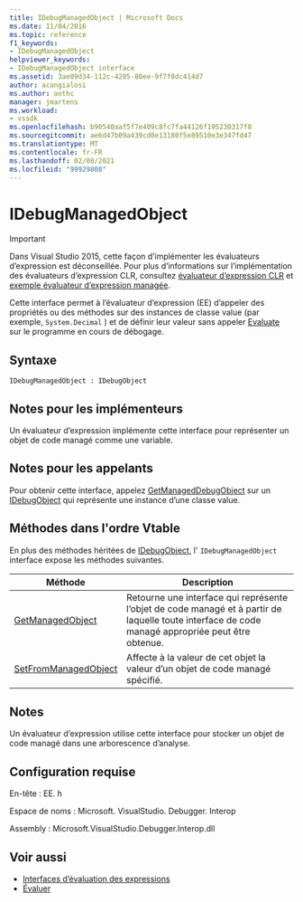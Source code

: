 ```yaml
---
title: IDebugManagedObject | Microsoft Docs
ms.date: 11/04/2016
ms.topic: reference
f1_keywords:
- IDebugManagedObject
helpviewer_keywords:
- IDebugManagedObject interface
ms.assetid: 3ae09d34-112c-4285-80ee-9f7f8dc414d7
author: acangialosi
ms.author: anthc
manager: jmartens
ms.workload:
- vssdk
ms.openlocfilehash: b90540aaf5f7e409c8fc7fa44126f195230317f8
ms.sourcegitcommit: ae6d47b09a439cd0e13180f5e89510e3e347fd47
ms.translationtype: MT
ms.contentlocale: fr-FR
ms.lasthandoff: 02/08/2021
ms.locfileid: "99929808"
---
```

# <a name="idebugmanagedobject"></a>IDebugManagedObject
> [!IMPORTANT]
> Dans Visual Studio 2015, cette façon d’implémenter les évaluateurs d’expression est déconseillée. Pour plus d’informations sur l’implémentation des évaluateurs d’expression CLR, consultez [évaluateur d’expression CLR](https://github.com/Microsoft/ConcordExtensibilitySamples/wiki/CLR-Expression-Evaluators) et [exemple évaluateur d’expression managée](https://github.com/Microsoft/ConcordExtensibilitySamples/wiki/Managed-Expression-Evaluator-Sample).

 Cette interface permet à l’évaluateur d’expression (EE) d’appeler des propriétés ou des méthodes sur des instances de classe value (par exemple, `System.Decimal` ) et de définir leur valeur sans appeler [Evaluate](../../../extensibility/debugger/reference/idebugfunctionobject-evaluate.md) sur le programme en cours de débogage.

## <a name="syntax"></a>Syntaxe

```
IDebugManagedObject : IDebugObject
```

## <a name="notes-for-implementers"></a>Notes pour les implémenteurs
 Un évaluateur d’expression implémente cette interface pour représenter un objet de code managé comme une variable.

## <a name="notes-for-callers"></a>Notes pour les appelants
 Pour obtenir cette interface, appelez [GetManagedDebugObject](../../../extensibility/debugger/reference/idebugobject-getmanageddebugobject.md) sur un [IDebugObject](../../../extensibility/debugger/reference/idebugobject.md) qui représente une instance d’une classe value.

## <a name="methods-in-vtable-order"></a>Méthodes dans l'ordre Vtable
 En plus des méthodes héritées de [IDebugObject](../../../extensibility/debugger/reference/idebugobject.md), l' `IDebugManagedObject` interface expose les méthodes suivantes.

|Méthode|Description|
|------------|-----------------|
|[GetManagedObject](../../../extensibility/debugger/reference/idebugmanagedobject-getmanagedobject.md)|Retourne une interface qui représente l’objet de code managé et à partir de laquelle toute interface de code managé appropriée peut être obtenue.|
|[SetFromManagedObject](../../../extensibility/debugger/reference/idebugmanagedobject-setfrommanagedobject.md)|Affecte à la valeur de cet objet la valeur d’un objet de code managé spécifié.|

## <a name="remarks"></a>Notes
 Un évaluateur d’expression utilise cette interface pour stocker un objet de code managé dans une arborescence d’analyse.

## <a name="requirements"></a>Configuration requise
 En-tête : EE. h

 Espace de noms : Microsoft. VisualStudio. Debugger. Interop

 Assembly : Microsoft.VisualStudio.Debugger.Interop.dll

## <a name="see-also"></a>Voir aussi
- [Interfaces d’évaluation des expressions](../../../extensibility/debugger/reference/expression-evaluation-interfaces.md)
- [Évaluer](../../../extensibility/debugger/reference/idebugfunctionobject-evaluate.md)

